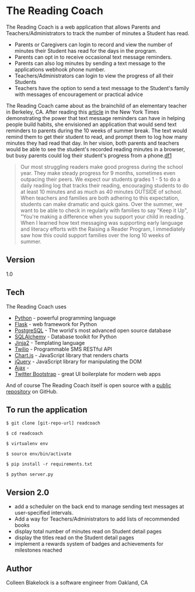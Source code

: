 # The Reading Coach

The Reading Coach is a web application that allows Parents and Teachers/Administrators to track the number of minutes a Student has read.

  - Parents or Caregivers can login to record and view the number of minutes their Student has read for the days in the program.
  - Parents can opt in to receive occasional text message reminders. 
  - Parents can also log minutes by sending a text message to the applications webhook phone number.
  - Teachers/Administrators can login to view the progress of all their Students
  - Teachers have the option to send a text message to the Student's family with messages of encouragement or practical advice

The Reading Coach came about as the brainchild of an elementary teacher in Berkeley, CA. After reading this [article](http://goo.gl/YIUrb5) in the New York Times demonstrating the power that text message reminders can have in helping people build habits, she envisioned an application that would send text reminders to parents during the 10 weeks of summer break. The text would remind them to get their student to read, and prompt them to log how many minutes they had read that day. In her vision, both parents and teachers would be able to see the student's recorded reading minutes in a browser, but busy parents could log their student's progress from a phone.[df1]

> Our most struggling readers make good progress during the school year. They make steady progress for 9 months, sometimes even outpacing their peers.  We expect our students grades 1 - 5 to do a daily reading log that tracks their reading, encouraging students to do at least 10 minutes and as much as 40 minutes OUTSIDE of school.  When teachers and families are both adhering to this expectation, students can make dramatic and quick gains. Over the summer, we want to be able to check in regularly with families to say "Keep it Up", "You're making a difference when you support your child in reading. When I learned how text messaging was supporting early language and literacy efforts with the Raising a Reader Program, I immediately saw how this could support families over the long 10 weeks of summer.


Version
----
1.0

Tech
----

The Reading Coach uses
* [Python](https://www.python.org/) - powerful programming language
* [Flask](http://flask.pocoo.org/) - web framework for Python
* [PostgreSQL](https://www.postgresql.org/) - The world's most advanced open source database
* [SQLAlchemy](http://www.sqlalchemy.org/) - Database toolkit for Python
* [Jinja2](http://jinja.pocoo.org/docs/dev/) - Templating language
* [Twilio](https://www.twilio.com/sms) - Programmable SMS RESTful API
* [Chart.js](http://www.chartjs.org/) - JavaScript library that renders charts
* [jQuery] - JavaScript library for manipulating the DOM
* [Ajax](https://developer.mozilla.org/en-US/docs/AJAX) - 
* [Twitter Bootstrap] - great UI boilerplate for modern web apps

And of course The Reading Coach itself is open source with a [public repository](https://github.com/groovycol/Reading-Coach)
 on GitHub.

To run the application
----

```
$ git clone [git-repo-url] readcoach

$ cd readcoach

$ virtualenv env

$ source env/bin/activate

$ pip install -r requirements.txt

$ python server.py
```

Version 2.0
----
- add a scheduler on the back end to manage sending text messages at user-specified intervals. 
- Add a way for Teachers/Administrators to add lists of recommended books
- display total number of minutes read on Student detail pages
- display the titles read on the Student detail pages
- implement a rewards system of badges and achievements for milestones reached

Author
----
Colleen Blakelock is a software engineer from Oakland, CA



[//]: # (These are reference links used in the body of this note and get stripped out when the markdown processor does its job. There is no need to format nicely because it shouldn't be seen. Thanks SO - http://stackoverflow.com/questions/4823468/store-comments-in-markdown-syntax)


   [dill]: <https://github.com/joemccann/dillinger>
   [git-repo-url]: <https://github.com/joemccann/dillinger.git>
   [john gruber]: <http://daringfireball.net>
   [@thomasfuchs]: <http://twitter.com/thomasfuchs>
   [df1]: <http://daringfireball.net/projects/markdown/>
   [markdown-it]: <https://github.com/markdown-it/markdown-it>
   [Ace Editor]: <http://ace.ajax.org>
   [node.js]: <http://nodejs.org>
   [Twitter Bootstrap]: <http://twitter.github.com/bootstrap/>
   [keymaster.js]: <https://github.com/madrobby/keymaster>
   [jQuery]: <http://jquery.com>
   [@tjholowaychuk]: <http://twitter.com/tjholowaychuk>
   [express]: <http://expressjs.com>
   [AngularJS]: <http://angularjs.org>
   [Gulp]: <http://gulpjs.com>

   [PlDb]: <https://github.com/joemccann/dillinger/tree/master/plugins/dropbox/README.md>
   [PlGh]:  <https://github.com/joemccann/dillinger/tree/master/plugins/github/README.md>
   [PlGd]: <https://github.com/joemccann/dillinger/tree/master/plugins/googledrive/README.md>
   [PlOd]: <https://github.com/joemccann/dillinger/tree/master/plugins/onedrive/README.md>
